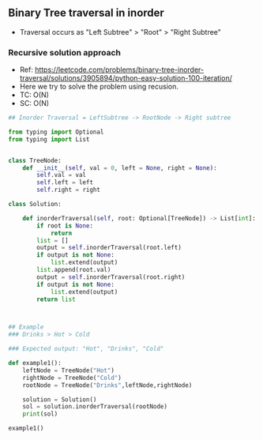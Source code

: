 


## Binary Tree traversal in inorder
- Traversal occurs as "Left Subtree" > "Root" > "Right Subtree"


### Recursive solution approach
- Ref: https://leetcode.com/problems/binary-tree-inorder-traversal/solutions/3905894/python-easy-solution-100-iteration/
- Here we try to solve the problem using recusion.
- TC: O(N)
- SC: O(N)

```py
## Inorder Traversal = LeftSubtree -> RootNode -> Right subtree

from typing import Optional
from typing import List


class TreeNode:
    def __init__(self, val = 0, left = None, right = None):
        self.val = val
        self.left = left
        self.right = right

class Solution:

    def inorderTraversal(self, root: Optional[TreeNode]) -> List[int]:
        if root is None:
            return
        list = []
        output = self.inorderTraversal(root.left)
        if output is not None:
            list.extend(output)
        list.append(root.val)
        output = self.inorderTraversal(root.right)
        if output is not None:
            list.extend(output)
        return list



## Example
### Drinks > Hot > Cold

### Expected output: "Hot", "Drinks", "Cold"

def example1():
    leftNode = TreeNode("Hot")
    rightNode = TreeNode("Cold")
    rootNode = TreeNode("Drinks",leftNode,rightNode)

    solution = Solution()
    sol = solution.inorderTraversal(rootNode)
    print(sol)

example1()
```
